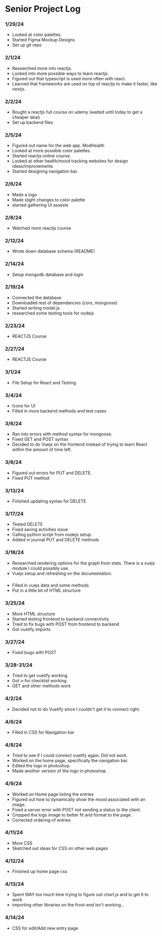 # Senior Project Log

### 1/29/24
* Looked at color palettes.
* Started Figma Mockup Designs
* Set up git repo

### 2/1/24
* Researched more into reactjs. 
* Looked into more possible ways to learn reactjs.
* Figured out that typescript is used more often with react.
* Learned that frameworks are used on top of reactjs to make it faster, like nextjs. 


### 2/2/24
* Bought a reactjs full course on udemy (waited until today to get a cheaper deal)
* Set up backend files


### 2/5/24
* Figured out name for the web app. ModHealth
* Looked at more possible color palettes.
* Started reactjs online course. 
* Looked at other health/mood tracking websites for design ideas/improvements
* Started designing navigation bar.


### 2/6/24
* Made a logo
* Made slight changes to color palette
* started gathering UI assests

### 2/8/24
* Watched more reactjs course

### 2/12/24
* Wrote down database schema (README)

### 2/14/24
* Setup mongodb database and login

### 2/19/24
* Connected the database
* Downloaded rest of dependancies (cors, mongoose)
* Started writing model.js
* researched some testing tools for nodejs

### 2/23/24
* REACTJS Course

### 2/27/24
* REACTJS Course

### 3/1/24
* File Setup for React and Testing

### 3/4/24
* Icons for UI
* Filled in more backend methods and test cases

### 3/6/24
* Ran into errors with method syntax for mongoose.
* Fixed GET and POST syntax
* Decided to do Vuejs on the frontend instead of trying to learn React within the amount of time left. 

### 3/8/24
* Figured out errors for PUT and DELETE.
* Fixed PUT method

### 3/13/24
* Finished updating syntax for DELETE

### 3/17/24
* Tested DELETE
* Fixed saving activities issue
* Calling python script from nodejs setup.
* Added in journal PUT and DELETE methods

### 3/18/24
* Researched rendering options for the graph from stats. There is a vuejs module I could possibly use.
* Vuejs setup and refreshing on the documentation.

###
* Filled in vuejs data and some methods
* Put in a little bit of HTML structure


### 3/25/24
* More HTML structure
* Started testing frontend to backend connectivity
* Tried to fix bugs with POST from frontend to backend
* Got vuetify imports

### 3/27/24
* Fixed bugs with POST

### 3/28-31/24
* Tried to get vuetify working
* Got v-for checklist working
* GET and other methods work

### 4/2/24
* Decided not to do Vuetify since I couldn't get it to connect right. 

### 4/6/24
* Filled in CSS for Navigation bar

### 4/8/24
* Tried to see if I could connect vuetify again. Did not work. 
* Worked on the home page, specifically the navigation bar. 
* Edited the logo in photoshop
* Made another version of the logo in photoshop

### 4/9/24 
* Worked on Home page listing the entries
* Figured out how to dynamically show the mood associated with an image.
* Fixed a server error with POST not sending a status to the client.
* Cropped the logo image to better fit and format to the page.
* Corrected ordering of entries


### 4/11/24
* More CSS
* Sketched out ideas for CSS on other web pages

### 4/12/24
* Finished up home page css

### 4/13/24
* Spent WAY too much time trying to figure out chart.js and to get it to work
* importing other libraries on the front-end isn't working...

### 4/14/24
* CSS for edit/Add new entry page